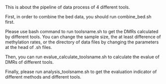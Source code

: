 This is about the pipeline of data process of 4 different tools.

First, in order to combine the bed data, you should run combine_bed.sh first.

Please use bash command to run toolsname.sh to get the DMRs calculated by different tools.
You can change the sample size, the at least difference of methylation rates, or the directory of data files by changing the parameters at the head of .sh files.

Then, you can run evalue_calculate_toolsname.sh to calculate the evalue of DMRs of different tools.

Finally, please run analysis_toolsname.sh to get the evaluation indicator of different methods and different tools.
